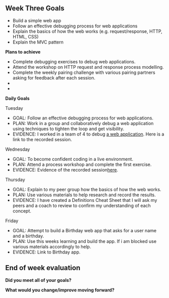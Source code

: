 ## Week Three Goals

- Build a simple web app
- Follow an effective debugging process for web applications
- Explain the basics of how the web works (e.g. request/response, HTTP, HTML, CSS)
- Explain the MVC pattern

**Plans to achieve**

- Complete debugging exercises to debug web applications. 
- Attend the workshop on HTTP request and response process modelling. 
- Complete the weekly pairing challenge with various pairing partners asking for feedback after each session.
- 
- 

**Daily Goals**

Tuesday

- GOAL: Follow an effective debugging process for web applications.
- PLAN: Work in a group and collaboratively debug a web application using techniques to tighten the loop and get visibility. 
- EVIDENCE: I worked in a team of 4 to debug [a web application](https://github.com/makersacademy/skills-workshops/tree/master/week-3/debugging_2). Here is a link to the recorded session.

Wednesday

- GOAL: To become confident coding in a live environment. 
- PLAN: Attend a process workshop and complete the first exercise.
- EVIDENCE: Evidence of the recorded session[here](https://drive.google.com/file/d/1oLOCVwThbr8m4HVmm4m_rIa9q5YmFqie/view?usp=sharing).

Thursday

- GOAL: Explain to my peer group how the basics of how the web works.
- PLAN: Use various materials to help research and record the results.
- EVIDENCE: I have created a Definitions Cheat Sheet that I will ask my peers and a coach to review to confirm my understanding of each concept.

Friday

- GOAL: Attempt to build a Birthday web app that asks for a user name and a birthday.
- PLAN: Use this weeks learning and build the app. If i am blocked use various materials accordingly to help.
- EVIDENCE: Link to Birthday app.

## End of week evaluation 

**Did you meet all of your goals?**

**What would you change/improve moving forward?**
